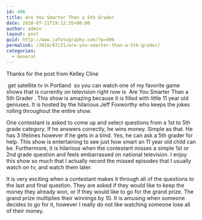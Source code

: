 ```yaml
---
id: 496
title: Are You Smarter Than a 5th Grader
date: 2010-07-21T19:12:35+00:00
author: admin
layout: post
guid: http://www.jafotography.com/?p=496
permalink: /2010/07/21/are-you-smarter-than-a-5th-grader/
categories:
  - General
---
```

Thanks for the post from Kelley Cline

&nbsp;get satellite tv in Portland&nbsp; so you can watch one of my favorite game shows that is currently on television right now is &nbsp;Are You Smarter Than a 5th Grader&nbsp;. This show is amazing because it is filled with little 11 year old geniuses. It is hosted by the hilarious Jeff Foxworthy who keeps the jokes rolling throughout the entire show.

One contestant is asked to come up and select questions from a 1st to 5th grade category. If he answers correctly, he wins money. Simple as that. He has 3 lifelines however if he gets in a bind. Yes, he can ask a 5th grader for help. This show is entertaining to see just how smart an 11 year old child can be. Furthermore, it is hilarious when the contestant misses a simple 1st or 2nd grade question and feels embarrassed on national television. I enjoy this show so much that I actually record the missed episodes that I usually watch on tv, and watch them later.

It is very exciting when a contestant makes it through all of the questions to the last and final question. They are asked if they would like to keep the money they already won, or if they would like to go for the grand prize. The grand prize multiplies their winnings by 10. It is amusing when someone decides to go for it, however I really do not like watching someone lose all of their money.